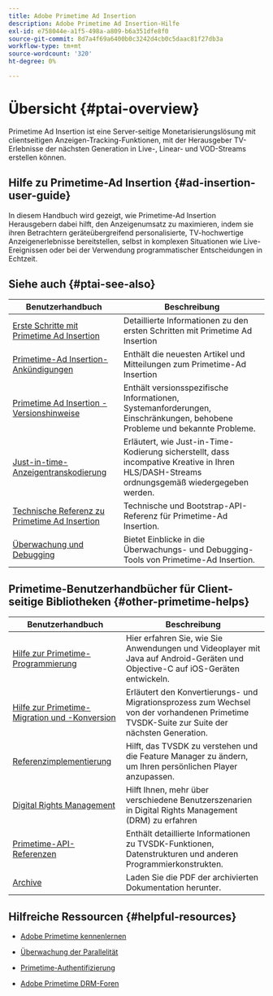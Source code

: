 ```yaml
---
title: Adobe Primetime Ad Insertion
description: Adobe Primetime Ad Insertion-Hilfe
exl-id: e758044e-a1f5-498a-a809-b6a351dfe8f0
source-git-commit: 8d7a4f69a6400b0c3242d4cb0c5daac81f27db3a
workflow-type: tm+mt
source-wordcount: '320'
ht-degree: 0%

---
```


# Übersicht {#ptai-overview}

Primetime Ad Insertion ist eine Server-seitige Monetarisierungslösung mit clientseitigen Anzeigen-Tracking-Funktionen, mit der Herausgeber TV-Erlebnisse der nächsten Generation in Live-, Linear- und VOD-Streams erstellen können.

## Hilfe zu Primetime-Ad Insertion {#ad-insertion-user-guide}

In diesem Handbuch wird gezeigt, wie Primetime-Ad Insertion Herausgebern dabei hilft, den Anzeigenumsatz zu maximieren, indem sie ihren Betrachtern geräteübergreifend personalisierte, TV-hochwertige Anzeigenerlebnisse bereitstellen, selbst in komplexen Situationen wie Live-Ereignissen oder bei der Verwendung programmatischer Entscheidungen in Echtzeit.

## Siehe auch {#ptai-see-also}

| Benutzerhandbuch | Beschreibung |
|---|---|
| [Erste Schritte mit Primetime Ad Insertion](getting-started/get-started-overview.md) | Detaillierte Informationen zu den ersten Schritten mit Primetime Ad Insertion |
| [Primetime-Ad Insertion-Ankündigungen](announcements/overview.md) | Enthält die neuesten Artikel und Mitteilungen zum Primetime-Ad Insertion |
| [Primetime Ad Insertion - Versionshinweise](../release-notes/ptai-20x-release-notes.md) | Enthält versionsspezifische Informationen, Systemanforderungen, Einschränkungen, behobene Probleme und bekannte Probleme. |
| [Just-in-time-Anzeigentranskodierung](just-in-time-transcoding/jit-transcoding-overview.md) | Erläutert, wie Just-in-Time-Kodierung sicherstellt, dass incompative Kreative in Ihren HLS/DASH-Streams ordnungsgemäß wiedergegeben werden. |
| [Technische Referenz zu Primetime Ad Insertion](/help/primetime-ad-insertion/technical-reference/bootstrap-api.md) | Technische und Bootstrap-API-Referenz für Primetime-Ad Insertion. |
| [Überwachung und Debugging](/help/primetime-ad-insertion/performance-monitoring-debugging-reporting/performance-overview.md) | Bietet Einblicke in die Überwachungs- und Debugging-Tools von Primetime-Ad Insertion. |

## Primetime-Benutzerhandbücher für Client-seitige Bibliotheken {#other-primetime-helps}

| Benutzerhandbuch | Beschreibung |
|---|---|
| [Hilfe zur Primetime-Programmierung](../programming/home.md) | Hier erfahren Sie, wie Sie Anwendungen und Videoplayer mit Java auf Android-Geräten und Objective-C auf iOS-Geräten entwickeln. |
| [Hilfe zur Primetime-Migration und -Konversion](../migration-guides/home.md) | Erläutert den Konvertierungs- und Migrationsprozess zum Wechsel von der vorhandenen Primetime TVSDK-Suite zur Suite der nächsten Generation. |
| [Referenzimplementierung](../android-reference-implementation/home.md) | Hilft, das TVSDK zu verstehen und die Feature Manager zu ändern, um Ihren persönlichen Player anzupassen. |
| [Digital Rights Management](../digital-rights-management/home.md) | Hilft Ihnen, mehr über verschiedene Benutzerszenarien in Digital Rights Management (DRM) zu erfahren |
| [Primetime-API-Referenzen](../reference/api-references.md) | Enthält detaillierte Informationen zu TVSDK-Funktionen, Datenstrukturen und anderen Programmierkonstrukten. |
| [Archive](https://helpx.adobe.com/primetime/archives.html) | Laden Sie die PDF der archivierten Dokumentation herunter. |

## Hilfreiche Ressourcen {#helpful-resources}

* [Adobe Primetime kennenlernen](https://www.adobe.com/in/marketing/primetime.html)

* [Überwachung der Parallelität](https://tve.helpdocsonline.com/concurrency-monitoring-introduction)

* [Primetime-Authentifizierung](https://tve.helpdocsonline.com/home)

* [Adobe Primetime DRM-Foren](https://forums.adobe.com/community/adobe_access)

